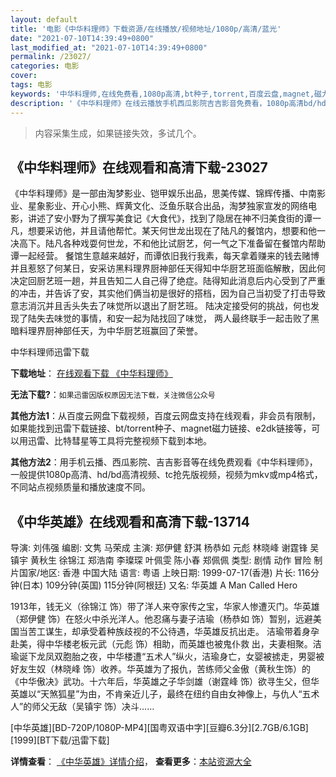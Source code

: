 ```yaml
---
layout: default
title: '电影《中华料理师》下载资源/在线播放/视频地址/1080p/高清/蓝光'
date: "2021-07-10T14:39:49+0800"
last_modified_at: "2021-07-10T14:39:49+0800"
permalink: /23027/
categories: 电影
cover:
tags: 电影
keywords: '中华料理师,在线免费看,1080p高清,bt种子,torrent,百度云盘,magnet,磁力链,迅雷下载资源'
description: '《中华料理师》在线云播放手机西瓜影院吉吉影音免费看，1080p高清bd/hd未删减完整版和tc抢先枪版，mkv/mp4格式，附带bt/torrent种子、magnet/磁力链、百度云盘、网盘资源迅雷下载链接'
---
```


>内容采集生成，如果链接失效，多试几个。


## 《中华料理师》在线观看和高清下载-23027

《中华料理师》是一部由淘梦影业、铠甲娱乐出品，思美传媒、锦辉传播、中南影业、星象影业、开心小熊、辉黄文化、泛鱼乐联合出品，淘梦独家宣发的网络电影，讲述了安小野为了撰写美食记《大食代》，找到了隐居在神不归美食街的谭一凡，想要采访他，并且请他帮忙。某天何世龙出现在了陆凡的餐馆内，想要和他一决高下。陆凡各种戏耍何世龙，不和他比试厨艺，何一气之下准备留在餐馆内帮助谭一起经营。 餐馆生意越来越好，而谭依旧我行我素，每天拿着赚来的钱去赌博并且惹怒了何某日，安采访黑料理界厨神部任天得知中华厨艺班面临解散，因此何决定回厨艺班一趟，并且告知二人自己得了绝症。陆得知此消息后内心受到了严重的冲击，并告诉了安，其实他们俩当初是很好的搭档，因为自己当初受了打击导致意志消沉并且舌头失去了味觉所以退出了厨艺班。 陆决定接受何的挑战，何也发现了陆失去味觉的事情，和安一起为陆找回了味觉， 两人最终联手一起击败了黑暗料理界厨神部任天，为中华厨艺班赢回了荣誉。


中华料理师迅雷下载

**下载地址**： [在线观看下载 《中华料理师》](https://www.993dy.com//vod-detail-id-25390.html) 


**无法下载?**：`如果迅雷因版权原因无法下载，关注微信公众号 `

**其他方法1**：从百度云网盘下载视频，百度云网盘支持在线观看，非会员有限制，如果能找到迅雷下载链接、bt/torrent种子、magnet磁力链接、e2dk链接等，可以用迅雷、比特彗星等工具将完整视频下载到本地。

**其他方法2**：用手机云播、西瓜影院、吉吉影音等在线免费观看《中华料理师》，一般提供1080p高清、hd/bd高清视频、tc抢先版视频，视频为mkv或mp4格式，不同站点视频质量和播放速度不同。


## 《中华英雄》在线观看和高清下载-13714

导演: 刘伟强 编剧: 文隽 马荣成 主演: 郑伊健 舒淇 杨恭如 元彪 林晓峰 谢霆锋 吴镇宇 黄秋生 徐锦江 郑浩南 李璨琛 叶佩雯 陈小春 郑佩佩 类型: 剧情 动作 冒险 制片国家/地区: 香港 中国大陆 语言: 粤语 上映日期: 1999-07-17(香港) 片长: 116分钟(日本) 109分钟(英国) 115分钟(阿根廷) 又名: 华英雄 A Man Called Hero

1913年，钱无义（徐锦江 饰）带了洋人来夺家传之宝，华家人惨遭灭门。华英雄（郑伊健 饰）在怒火中杀光洋人。他忍痛与妻子洁瑜（杨恭如 饰）暂别，远避美国当苦工谋生，却承受着种族歧视的不公待遇，华英雄反抗出走。 洁瑜带着身孕赴美，得中华楼老板元武（元彪 饰）相助，而英雄也被鬼仆救 出，夫妻相聚。洁瑜诞下龙凤双胞胎之夜，中华楼遭“五术人”纵火，洁瑜身亡，女婴被掳走，男婴被好友生奴（林晓峰 饰）收养。华英雄为了报仇，苦练师父金傲（黄秋生饰）的《中华傲决》武功。十六年后，华英雄之子华剑雄（谢霆峰 饰）欲寻生父，但华英雄以“天煞狐星”为由，不肯亲近儿子，最终在纽约自由女神像上，与仇人“五术人”的师父无敌（吴镇宇 饰）决斗……


[中华英雄][BD-720P/1080P-MP4][国粤双语中字][豆瓣6.3分][2.7GB/6.1GB][1999][BT下载/迅雷下载]

**详情查看**： [《中华英雄》详情介绍](/movie/13714/)， **查看更多**：[本站资源大全](/movie/t/all/)


